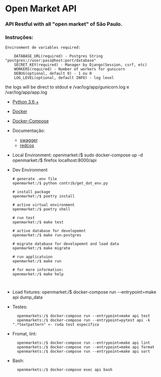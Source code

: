 # Open Market API
### API Restful with all  "open market" of São Paulo.

### Instruções:


    Environment de variables required:

        DATABASE_URL(required) - Postgres String "postgres://user:pass@host:port/database"
        SECRET_KEY(required) - Manager by Django(Session, csrf, etc)
        WORKERS(required) - Number of workers for gunicorn
        DEBUG(optional, default 0) - 1 ou 0
        LOG_LEVEL(optional, default INFO) - log level

the logs will be direct  to stdout e /var/log/app/gunicorn.log e /var/log/app/app.log

- [Python 3.6 +](https://www.python.org/downloads/)
- [Docker](https://www.docker.com/get-started)
- [Docker-Compose](https://docs.docker.com/compose/)

- Documentação:
    - [swagger](./swagger/)
    - [redcos](./redoc/)

  
- Local Environment:
        openmarket:/$ sudo docker-compose up -d
        openmarket:/$ firefox localhost:8000/api

- Dev Environment
  ```
  # generate .env file 
  openmarket:/$ python contrib/get_dot_env.py
  
  # install package
  openmarket:/$ poetry install
  
  # active virtual environment
  openmarket:/$ poetry shell 
  
  # run test
  openmarket:/$ make test
  
  # active database for developemnt
  openmarket:/$ make run-postgres 
  
  # migrate database for developemnt and load data
  openmarket:/$ make migrate
  
  # run applicatuion
  openmarket:/$ make run
  
  # for more information:
  openmarket:/$ make help
  
   
  
  ```

- Load fixtures:
        openmarket:/$ docker-compose run --entrypoint=make api dump_data

- Testes:

        openmarkets:/$ docker-compose run --entrypoint=make api test
        openmarkets:/$ docker-compose run --entrypoint=pytest api -k ".*textpattern" <- roda test específico

- Fromat, lint:

        openmarkets:/$ docker-compose run --entrypoint=make api lint
        openmarkets:/$ docker-compose run --entrypoint=make api format
        openmarkets:/$ docker-compose run --entrypoint=make api sort

- Bash:

        openmarkets:/$ docker-compose exec api bash

